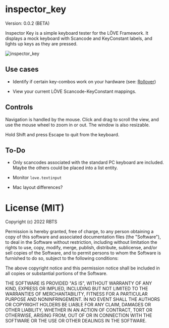 # inspector_key

Version: 0.0.2 (BETA)

Inspector Key is a simple keyboard tester for the LÖVE Framework. It displays a mock keyboard with Scancode and KeyConstant labels, and lights up keys as they are pressed.

![inspector_key](https://user-images.githubusercontent.com/23288188/202933756-159b4cb4-4d90-4daf-8602-08e07e1a3572.png)


## Use cases

* Identify if certain key-combos work on your hardware (see: [Rollover](https://en.wikipedia.org/wiki/Rollover_(keyboard)))

* View your current LÖVE Scancode-KeyConstant mappings.


## Controls

Navigation is handled by the mouse. Click and drag to scroll the view, and use the mouse wheel to zoom in or out. The window is also resizable.

Hold Shift and press Escape to quit from the keyboard.


## To-Do

* Only scancodes associated with the standard PC keyboard are included. Maybe the others could be placed into a list entity.

* Monitor `love.textinput`

* Mac layout differences?


# License (MIT)

Copyright (c) 2022 RBTS

Permission is hereby granted, free of charge, to any person obtaining a copy
of this software and associated documentation files (the "Software"), to deal
in the Software without restriction, including without limitation the rights
to use, copy, modify, merge, publish, distribute, sublicense, and/or sell
copies of the Software, and to permit persons to whom the Software is
furnished to do so, subject to the following conditions:

The above copyright notice and this permission notice shall be included in all
copies or substantial portions of the Software.

THE SOFTWARE IS PROVIDED "AS IS", WITHOUT WARRANTY OF ANY KIND, EXPRESS OR
IMPLIED, INCLUDING BUT NOT LIMITED TO THE WARRANTIES OF MERCHANTABILITY,
FITNESS FOR A PARTICULAR PURPOSE AND NONINFRINGEMENT. IN NO EVENT SHALL THE
AUTHORS OR COPYRIGHT HOLDERS BE LIABLE FOR ANY CLAIM, DAMAGES OR OTHER
LIABILITY, WHETHER IN AN ACTION OF CONTRACT, TORT OR OTHERWISE, ARISING FROM,
OUT OF OR IN CONNECTION WITH THE SOFTWARE OR THE USE OR OTHER DEALINGS IN THE
SOFTWARE.
